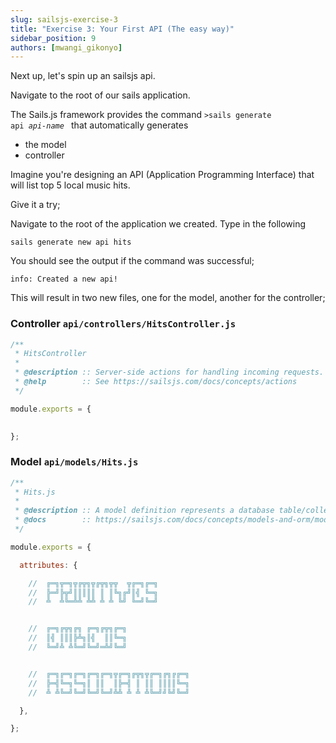 ```yaml
---
slug: sailsjs-exercise-3
title: "Exercise 3: Your First API (The easy way)"
sidebar_position: 9
authors: [mwangi_gikonyo]
---
```


Next up, let's spin up an sailsjs api.

Navigate to the root of our sails application.

The Sails.js framework provides the command <code>>sails generate api <i>api-name</i> </code> that automatically generates

- the model
- controller


Imagine you're designing an API (Application Programming Interface) that will list top 5 local music hits.

Give it a try;

Navigate to the root of the application we created.
Type in the following

```
sails generate new api hits
```

You should see the output if the command was successful;
```
info: Created a new api!
```

This will result in two new files, one for the model, another for the controller;

### Controller <code>api/controllers/HitsController.js</code>
```javascript
/**
 * HitsController
 *
 * @description :: Server-side actions for handling incoming requests.
 * @help        :: See https://sailsjs.com/docs/concepts/actions
 */

module.exports = {
  

};
```

### Model <code>api/models/Hits.js</code>
```javascript
/**
 * Hits.js
 *
 * @description :: A model definition represents a database table/collection.
 * @docs        :: https://sailsjs.com/docs/concepts/models-and-orm/models
 */

module.exports = {

  attributes: {

    //  ╔═╗╦═╗╦╔╦╗╦╔╦╗╦╦  ╦╔═╗╔═╗
    //  ╠═╝╠╦╝║║║║║ ║ ║╚╗╔╝║╣ ╚═╗
    //  ╩  ╩╚═╩╩ ╩╩ ╩ ╩ ╚╝ ╚═╝╚═╝


    //  ╔═╗╔╦╗╔╗ ╔═╗╔╦╗╔═╗
    //  ║╣ ║║║╠╩╗║╣  ║║╚═╗
    //  ╚═╝╩ ╩╚═╝╚═╝═╩╝╚═╝


    //  ╔═╗╔═╗╔═╗╔═╗╔═╗╦╔═╗╔╦╗╦╔═╗╔╗╔╔═╗
    //  ╠═╣╚═╗╚═╗║ ║║  ║╠═╣ ║ ║║ ║║║║╚═╗
    //  ╩ ╩╚═╝╚═╝╚═╝╚═╝╩╩ ╩ ╩ ╩╚═╝╝╚╝╚═╝

  },

};
```







